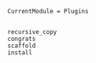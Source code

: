 ```@meta
CurrentModule = Plugins
```

```@contents
```

```@docs
recursive_copy
congrats
scaffold
install
```
